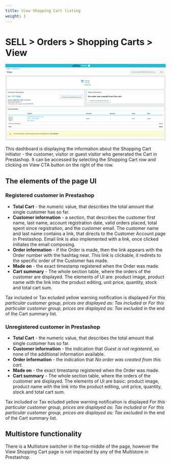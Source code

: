 ```yaml
---
title: View Shopping Cart listing
weight: 1
---
```


# SELL > Orders > Shopping Carts > View

![View Shopping Cart](static/img/orders-shopping-carts-view-shopping-cart.png)

This dashboard is displaying the information about the Shopping Cart initiator - the customer, visitor or guest visitor who generated the Cart in Prestashop. It can be accessed by selecting the Shopping Cart row and clicking on View CTA button on the right of the row.

## The elements of the page UI

### Registered customer in Prestashop

- **Total Cart** - the numeric value, that describes the total amount that single customer has so far.
- **Customer information** - a section, that describes the customer first name, last name, account registration date, valid orders placed, total spent since registration, and the customer email. The customer name and last name contains a link, that directs to the Customer Account page in Prestashop. Email link is also implemented with a link, once clicked initiates the email composing.
- **Order information** - if the Order is made, then the link appears with the Order number with the hashtag near. This link is clickable, it redirets to the specific order of the Customer has made.
- **Made on** - the exact timestamp registered when the Order was made.
- **Cart summary** - The whole section table, where the orders of the customer are displayed. The elements of UI are: product image, product name with the link into the product editing, unit price, quantity, stock and total cart sum.

Tax included or Tax ecluded yellow warning notification is displayed _For this particular customer group, prices are displayed as: Tax included_ or _For this particular customer group, prices are displayed as: Tax excluded_ in the end of the Cart summary list.

### Unregistered customer in Prestashop

- **Total Cart** - the numeric value, that describes the total amount that single customer has so far.
- **Customer information** - the indication that _Guest is not registered_, so none of the additional information available.
- **Order information** - the indication that _No order was created from this cart_.
- **Made on** - the exact timestamp registered when the Order was made.
- **Cart summary** - The whole section table, where the orders of the customer are displayed. The elements of UI are basic: product image, product name with the link into the product editing, unit price, quantity, stock and total cart sum.

Tax included or Tax ecluded yellow warning notification is displayed _For this particular customer group, prices are displayed as: Tax included_ or _For this particular customer group, prices are displayed as: Tax excluded_ in the end of the Cart summary list.

## Multistore functionality

There is a Multistore switcher in the top-middle of the page, however the View Shopping Cart page is not impacted by any of the Multistore in Prestashop.
